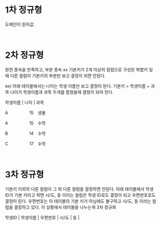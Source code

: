 # 1차 정규형

도메인이 원자값.

<br>

# 2차 정규형

완전 종속을 만족하고, 부분 종속 xx
기본키가 2개 이상의 컬럼으로 구성된 복합키 일 때
다른 컬럼이 기본키의 부분만 보고 결정이 되면 안된다.

ex) 아래 테이블에서는 나이는 학생 이름만 보고 결정이 된다.
기본키 = 학생이름 + 과목
나이가 학생이름과 과목 두개를 합쳤을때 결정이 되야 한다.

학생이름 | 나이 | 과목

A　　　　　15　생물

A　　　　　15　수학

B　　　　　14　수학

C　　　　　17　수학

<br>

# 3차 정규형

기본키 이외의 다른 컬럼이 그 외 다른 컬럼을 결정하면 안된다.
아래 테이블에서 학생 ID가 기본 키라고 하면
시/도, 동 이라는 컬럼은 학생 ID로도 결정이 되고 우편번호로도 결정이 된다.
우편번호는 이 테이블의 기본 키가 아님에도 불구하고
시/도, 동 이라는 컬럼을 결정하고 있다.
이 상황에서 테이블을 나누는게 3차 정규화

학생ID | 학생이름 | 우편번호 | 시/도 | 동 |
